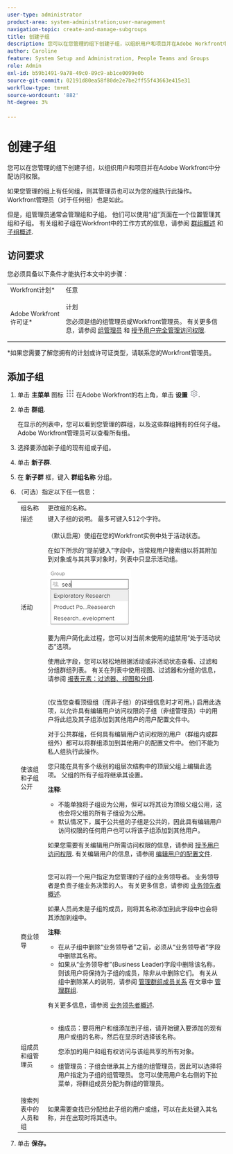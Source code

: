```yaml
---
user-type: administrator
product-area: system-administration;user-management
navigation-topic: create-and-manage-subgroups
title: 创建子组
description: 您可以在您管理的组下创建子组，以组织用户和项目并在Adobe Workfront中分配访问权限。 通常，组管理员会管理组和子组。 他们可以使用“组”页面在一个位置管理其组和子组。
author: Caroline
feature: System Setup and Administration, People Teams and Groups
role: Admin
exl-id: b59b1491-9a78-49c0-89c9-ab1ce0099e0b
source-git-commit: 02191d80ea58f80de2e7be2ff55f43663e415e31
workflow-type: tm+mt
source-wordcount: '882'
ht-degree: 3%

---
```


# 创建子组

您可以在您管理的组下创建子组，以组织用户和项目并在Adobe Workfront中分配访问权限。

如果您管理的组上有任何组，则其管理员也可以为您的组执行此操作。 Workfront管理员（对于任何组）也是如此。

但是，组管理员通常会管理组和子组。 他们可以使用“组”页面在一个位置管理其组和子组。 有关组和子组在Workfront中的工作方式的信息，请参阅 [群组概述](../../../administration-and-setup/manage-groups/groups-overview/groups.md) 和 [子组概述](../../../administration-and-setup/manage-groups/groups-overview/subgroups.md).

## 访问要求

您必须具备以下条件才能执行本文中的步骤：

<table style="table-layout:auto"> 
 <col> 
 <col> 
 <tbody> 
  <tr> 
   <td role="rowheader">Workfront计划*</td> 
   <td>任意</td> 
  </tr> 
  <tr> 
   <td role="rowheader">Adobe Workfront许可证*</td> 
   <td> <p>计划 </p> <p>您必须是组的组管理员或Workfront管理员。 有关更多信息，请参阅 <a href="../../../administration-and-setup/manage-groups/group-roles/group-administrators.md" class="MCXref xref">组管理员</a> 和 <a href="../../../administration-and-setup/add-users/configure-and-grant-access/grant-a-user-full-administrative-access.md" class="MCXref xref">授予用户完全管理访问权限</a>.</p> </td> 
  </tr> 
 </tbody> 
</table>

&#42;如果您需要了解您拥有的计划或许可证类型，请联系您的Workfront管理员。

## 添加子组

1. 单击 **主菜单** 图标 ![](assets/main-menu-icon.png) 在Adobe Workfront的右上角，单击 **设置** ![](assets/gear-icon-settings.png).

1. 单击 **群组**.

   在显示的列表中，您可以看到您管理的群组，以及这些群组拥有的任何子组。 Adobe Workfront管理员可以查看所有组。

1. 选择要添加新子组的现有组或子组。
1. 单击 **新子群**.
1. 在 **新子群** 框，键入 **群组名称** 分组。
1. （可选）指定以下任一信息：

   <table style="table-layout:auto"> 
    <col> 
    <col> 
    <tbody> 
     <tr> 
      <td role="rowheader">组名称</td> 
      <td>更改组的名称。</td> 
     </tr> 
     <tr> 
      <td role="rowheader">描述</td> 
      <td>键入子组的说明。 最多可键入512个字符。</td> 
     </tr> 
     <tr> 
      <td role="rowheader">活动</td> 
      <td> <p>（默认启用）使组在您的Workfront实例中处于活动状态。</p> <p>在如下所示的“提前键入”字段中，当常规用户搜索组以将其附加到对象或与其共享对象时，列表中只显示活动组。</p> <p> <img src="assets/group-type-aheads.jpg"> </p> <p>要为用户简化此过程，您可以对当前未使用的组禁用“处于活动状态”选项。</p> <p>使用此字段，您可以轻松地根据活动或非活动状态查看、过滤和分组群组列表。 有关在列表中使用视图、过滤器和分组的信息，请参阅 <a href="../../../reports-and-dashboards/reports/reporting-elements/reporting-elements-filters-views-groupings.md" class="MCXref xref" data-mc-variable-override="">报表元素：过滤器、视图和分组</a>.</p>  </td> 
     </tr> 
     <tr> 
      <td role="rowheader">使该组和子组公开</td> 
      <td> <p>(仅当您查看顶级组（而非子组）的详细信息时才可用。) 启用此选项，以允许具有编辑用户访问权限的子组（非组管理员）中的用户将此组及其子组添加到其他用户的用户配置文件中。</p> <p>对于公共群组，任何具有编辑用户访问权限的用户（群组内或群组外）都可以将群组添加到其他用户的配置文件中。 他们不能为私人组执行此操作。</p> <p>您只能在具有多个级别的组层次结构中的顶层父组上编辑此选项。 父组的所有子组将继承其设置。</p> <p><b>注释</b>:  
        <ul> 
         <li>不能单独将子组设为公用，但可以将其设为顶级父组公用，这也会将父组的所有子组设为公用。</li> 
         <li>默认情况下，属于公共组的子组是公共的，因此具有编辑用户访问权限的任何用户也可以将该子组添加到其他用户。</li> 
        </ul> </p> <p>如果您需要有关编辑用户所需访问权限的信息，请参阅 <a href="../../../administration-and-setup/add-users/configure-and-grant-access/grant-access-other-users.md" class="MCXref xref" data-mc-variable-override="">授予用户访问权限</a>. 有关编辑用户的信息，请参阅 <a href="../../../administration-and-setup/add-users/create-and-manage-users/edit-a-users-profile.md" class="MCXref xref" data-mc-variable-override="">编辑用户的配置文件</a>.</p> </td> 
     </tr> 
     <tr> 
      <td role="rowheader">商业领导 </td> 
      <td> <p>您可以将一个用户指定为您管理的子组的业务领导者。 业务领导者是负责子组业务决策的人。 有关更多信息，请参阅 <a href="../../../administration-and-setup/manage-groups/group-roles/business-leader-overview.md" class="MCXref xref" data-mc-variable-override="">业务领先者概述</a><span>.</span></p> <p>如果人员尚未是子组的成员，则将其名称添加到此字段中也会将其添加到组中。</p> <p><b>注释</b>:  
        <ul> 
         <li>在从子组中删除“业务领导者”之前，必须从“业务领导者”字段中删除其名称。</li> 
         <li>如果从“业务领导者”(Business Leader)字段中删除该名称，则该用户将保持为子组的成员，除非从中删除它们。 有关从组中删除某人的说明，请参阅 <a href="../../../administration-and-setup/manage-groups/create-and-manage-groups/manage-a-group.md#manage" class="MCXref xref" data-mc-variable-override="">管理群组成员关系</a> 在文章中 <a href="../../../administration-and-setup/manage-groups/create-and-manage-groups/manage-a-group.md" class="MCXref xref" data-mc-variable-override="">管理群组</a>.</li> 
        </ul> </p> <p>有关更多信息，请参阅 <a href="../../../administration-and-setup/manage-groups/group-roles/business-leader-overview.md" class="MCXref xref" data-mc-variable-override="">业务领先者概述</a>.</p> </td> 
     </tr> 
     <tr> 
      <td role="rowheader">组成员和组管理员</td> 
      <td> 
       <ul> 
        <li> <p>组成员：要将用户和组添加到子组，请开始键入要添加的现有用户或组的名称，然后在显示时选择该名称。</p> <p>您添加的用户和组有权访问与该组共享的所有对象。</p> </li> 
        <li> <p data-mc-conditions="SnippetConditions-wf-groups.subgroups">组管理员：子组会继承其上方组的组管理员，因此可以选择将用户指定为子组的组管理员。 您可以使用用户名右侧的下拉菜单，将群组成员分配为群组的管理员。</p> </li> 
       </ul> </td> 
     </tr> 
     <tr> 
      <td role="rowheader">搜索列表中的人员和组</td> 
      <td> 如果需要查找已分配给此子组的用户或组，可以在此处键入其名称，并在出现时将其选中。</td> 
     </tr> 
    </tbody> 
   </table>

1. 单击 **保存。**
